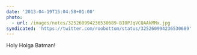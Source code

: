 ```yaml
---
date: '2013-04-19T15:04:58+01:00'
photo:
  - url: /images/notes/325260994236530689-BIOPJqVCQAAkMMx.jpg
syndicated: 'https://twitter.com/roobottom/status/325260994236530689'
---
```

Holy Holga Batman! 
